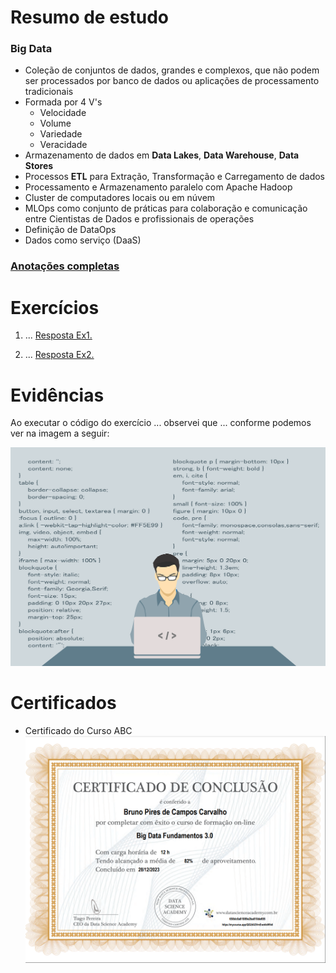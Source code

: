 # Resumo de estudo

### **Big Data**

- Coleção de conjuntos de dados, grandes e complexos, que não podem ser processados por banco de dados ou aplicações de processamento tradicionais
- Formada por 4 V's
  - Velocidade
  - Volume
  - Variedade
  - Veracidade
- Armazenamento de dados em **Data Lakes**, **Data Warehouse**, **Data Stores**
- Processos **ETL** para Extração, Transformação e Carregamento de dados
- Processamento e Armazenamento paralelo com Apache Hadoop
- Cluster de computadores locais ou em núvem
- MLOps como conjunto de práticas para colaboração e comunicação entre Cientistas de Dados e profissionais de operações
- Definição de DataOps
- Dados como serviço (DaaS)

### [Anotações completas](./resumos_estudo/Big_Data.md)

# Exercícios

1. ...
   [Resposta Ex1.](exercicios/ex1.txt)

2. ...
   [Resposta Ex2.](exercicios/ex2.txt)

# Evidências

Ao executar o código do exercício ... observei que ... conforme podemos ver na imagem a seguir:

![Evidencia 1](evidencias/sample.webp)

# Certificados

- Certificado do Curso ABC
  ![Curso ABC](certificados/Certificado_BigData.PNG)
